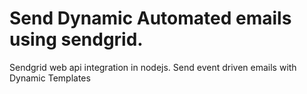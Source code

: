 # Send Dynamic Automated emails using sendgrid.
Sendgrid web api integration in nodejs. Send event driven emails with Dynamic Templates


